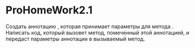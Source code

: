 # ProHomeWork2.1
Создать аннотацию , которая принимает параметры для метода . Написать код, который вызовет метод, помеченный этой аннотацией, и передаст параметры аннотации в вызываемый метод.
